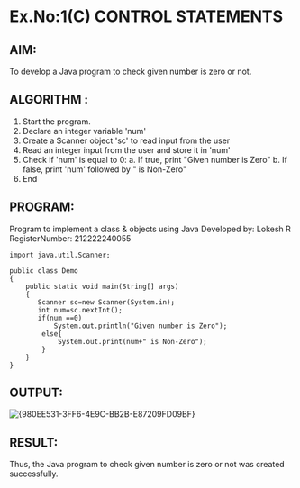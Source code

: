 # Ex.No:1(C) CONTROL STATEMENTS

## AIM:
To develop a Java program to check given number is zero or not.

## ALGORITHM :
1.	Start the program.
2.	Declare an integer variable 'num'
3.	Create a Scanner object 'sc' to read input from the user
4.	Read an integer input from the user and store it in 'num'
5.	Check if 'num' is equal to 0:
a.	If true, print "Given number is Zero"
b.	If false, print 'num' followed by " is Non-Zero"
6.	End





## PROGRAM:

Program to implement a class & objects using Java
Developed by: Lokesh R
RegisterNumber:  212222240055

```
import java.util.Scanner;

public class Demo
{
    public static void main(String[] args)
    {
       Scanner sc=new Scanner(System.in);
       int num=sc.nextInt();
       if(num ==0)
           System.out.println("Given number is Zero");
        else{
            System.out.print(num+" is Non-Zero");
        }
    }
}
```

## OUTPUT:

![{980EE531-3FF6-4E9C-BB2B-E87209FD09BF}](https://github.com/user-attachments/assets/4cbd5d8d-eedf-4ca9-8ab4-a0e3a10a93ab)


## RESULT:
Thus, the Java program to check given number is zero or not was created successfully.

